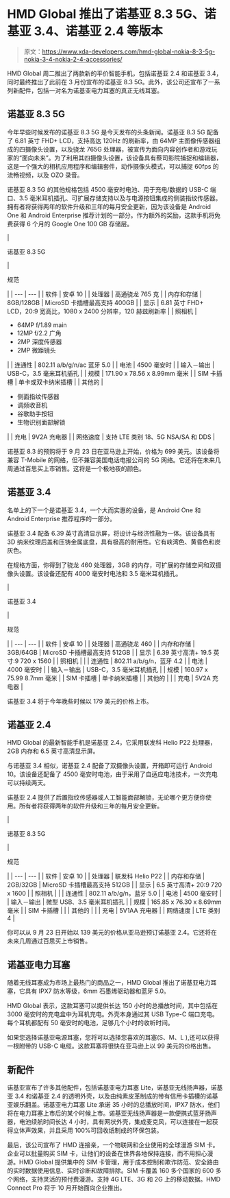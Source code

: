 # HMD Global 推出了诺基亚 8.3 5G、诺基亚 3.4、诺基亚 2.4 等版本

> 原文：<https://www.xda-developers.com/hmd-global-nokia-8-3-5g-nokia-3-4-nokia-2-4-accessories/>

HMD Global 周二推出了两款新的平价智能手机，包括诺基亚 2.4 和诺基亚 3.4，同时最终推出了此前在 3 月份宣布的诺基亚 8.3 5G。此外，该公司还宣布了一系列新配件，包括一对名为诺基亚电力耳塞的真正无线耳塞。

## 诺基亚 8.3 5G

今年早些时候发布的诺基亚 8.3 5G 是今天发布的头条新闻。诺基亚 8.3 5G 配备了 6.81 英寸 FHD+ LCD，支持高达 120Hz 的刷新率，由 64MP 主图像传感器组成的四摄像头设置，以及骁龙 765G 处理器，被宣传为面向内容创作者和游戏玩家的“面向未来”。为了利用其四摄像头设置，该设备具有蔡司影院捕捉和编辑器，这是一个强大的相机应用程序和编辑套件，动作摄像头模式，可以捕捉 60fps 的流畅视频，以及 OZO 录音。

诺基亚 8.3 5G 的其他规格包括 4500 毫安时电池、用于充电/数据的 USB-C 端口、3.5 毫米耳机插孔、可扩展存储支持以及与电源按钮集成的侧装指纹传感器。拥有者将获得两年的软件升级和三年的每月安全更新，因为该设备是 Android One 和 Android Enterprise 推荐计划的一部分。作为额外的奖励，这款手机将免费获得 6 个月的 Google One 100 GB 存储层。

| 

诺基亚 8.3 5G

 | 

规范

 |
| --- | --- |
| 软件 | 安卓 10 |
| 处理器 | 高通骁龙 765 克 |
| 内存和存储 | 8GB/128GB &#124; MicroSD 卡插槽最高支持 400GB |
| 显示 | 6.81 英寸 FHD+ LCD，20:9 宽高比，1080 x 2400 分辨率，120 赫兹刷新率 |
| 照相机 | 

*   64MP f/1.89 main
*   12MP f/2.2 广角
*   2MP 深度传感器
*   2MP 微距镜头

 |
| 连通性 | 802.11 a/b/g/n/ac 蓝牙 5.0 |
| 电池 | 4500 毫安时 |
| 输入－输出 | USB-C，3.5 毫米耳机插孔 |
| 规模 | 171.90 x 78.56 x 8.99mm 毫米 |
| SIM 卡插槽 | 单卡或双卡纳米插槽 |
| 其他的 | 

*   侧面指纹传感器
*   调频收音机
*   谷歌助手按钮
*   生物识别面部解锁

 |
| 充电 | 9V2A 充电器 |
| 网络速度 | 支持 LTE 类别 18、5G NSA/SA 和 DDS |

诺基亚 8.3 的预购将于 9 月 23 日在亚马逊上开始，价格为 699 美元。该设备将兼容 T-Mobile 的网络，但不兼容美国电话电报公司的 5G 网络。它还将在未来几周通过百思买上市销售。这将是一个极地夜的颜色。

## 诺基亚 3.4

名单上的下一个是诺基亚 3.4，一个大而实惠的设备，是 Android One 和 Android Enterprise 推荐程序的一部分。

诺基亚 3.4 配备 6.39 英寸高清显示屏，将设计与经济性融为一体。该设备具有 3D 纳米纹理后盖和压铸金属底盘，具有极高的耐用性。它有峡湾色、黄昏色和炭灰色。

在规格方面，你得到了骁龙 460 处理器，3GB 的内存，可扩展的存储空间和双摄像头设置。该设备还配有 4000 毫安时电池和 3.5 毫米耳机插孔。

| 

诺基亚 3.4

 | 

规范

 |
| --- | --- |
| 软件 | 安卓 10 |
| 处理器 | 高通骁龙 460 |
| 内存和存储 | 3GB/64GB &#124; MicroSD 卡插槽最高支持 512GB |
| 显示 | 6.39 英寸高清+ 19.5 英寸:9 720 x 1560 |
| 照相机 |  |
| 连通性 | 802.11 a/b/g/n，蓝牙 4.2 |
| 电池 | 4000 毫安时 |
| 输入－输出 | USB-C，3.5 毫米耳机插孔 |
| 规模 | 160.97 x 75.99 8.7mm 毫米 |
| SIM 卡插槽 | 单卡纳米插槽 |
| 其他的 |  |
| 充电 | 5V2A 充电器 |

诺基亚 3.4 将于今年晚些时候以 179 美元的价格上市。

## 诺基亚 2.4

HMD Global 的最新智能手机是诺基亚 2.4，它采用联发科 Helio P22 处理器，2GB 内存和 6.5 英寸高清显示屏。

与诺基亚 3.4 相似，诺基亚 2.4 配备了双摄像头设置，开箱即可运行 Android 10。该设备还配备了 4500 毫安时电池，由于采用了自适应电池技术，一次充电可以持续两天。

诺基亚 2.4 提供了后置指纹传感器或人工智能面部解锁，无论哪个更方便你使用。所有者将获得两年的软件升级和三年的每月安全更新。

| 

诺基亚 8.3 5G

 | 

规范

 |
| --- | --- |
| 软件 | 安卓 10 |
| 处理器 | 联发科 Helio P22 |
| 内存和存储 | 2GB/32GB &#124; MicroSD 卡插槽最高支持 512GB |
| 显示 | 6.5 英寸高清+ 20:9 720 x 1600 |
| 照相机 |  |
| 连通性 | 802.11 a/b/g/n，蓝牙 5.0 |
| 电池 | 4500 毫安时 |
| 输入－输出 | 微型 USB、3.5 毫米耳机插孔 |
| 规模 | 165.85 x 76.30 x 8.69mm 毫米 |
| SIM 卡插槽 |  |
| 其他的 |  |
| 充电 | 5V1AA 充电器 |
| 网络速度 | LTE 类别 4 |

你可以从 9 月 23 日开始以 139 美元的价格从亚马逊预订诺基亚 2.4。它还将在未来几周通过百思买上市销售。

## 诺基亚电力耳塞

随着无线耳塞成为市场上最热门的商品之一，HMD Global 推出了诺基亚电力耳塞，它具有 IPX7 防水等级，6mm 石墨烯驱动器和蓝牙 5.0。

HMD Global 表示，这款耳塞可以提供长达 150 小时的总播放时间，其中包括在 3000 毫安时的充电盒中为耳机充电。外壳本身通过其 USB Type-C 端口充电。每个耳机都配有 50 毫安时的电池，足够几个小时的收听时间。

如果您选择诺基亚电源耳塞，您将可以选择您喜欢的耳塞(S、M、L ),还可以获得一根附带的 USB-C 电缆。这款耳塞将很快在亚马逊上以 99 美元的价格出售。

## 新配件

诺基亚宣布了许多其他配件，包括诺基亚电力耳塞 Lite，诺基亚无线扬声器，诺基亚 3.4 和诺基亚 2.4 的透明外壳，以及由纯素皮革制成的带有信用卡插槽的诺基亚娱乐翻盖。诺基亚电力耳塞 Lite 承诺 35 小时的总播放时间，IPX7 防水，他们将在电力耳塞上市后的某个时候上市。诺基亚无线扬声器是一款便携式蓝牙扬声器，电池续航时间长达 4 小时，具有网状外壳，集成麦克风，可以连接在一起获得立体声效果，并且采用 100%可回收纸制成的环保包装。

最后，该公司宣布了 HMD 连接亲，一个物联网和企业使用的全球漫游 SIM 卡。企业可以批量购买 SIM 卡，让他们的设备在世界各地保持连接，而不用担心漫游。HMD Global 提供集中的 SIM 卡管理，用于成本控制和欺诈防范、安全路由的实时数据使用信息、实时诊断和故障排除。SIM 卡覆盖 160 多个国家的 600 多个网络，支持灵活的预付费漫游。支持 4G LTE、3G 和 2G 上的移动数据。HMD Connect Pro 将于 10 月开始面向企业推出。